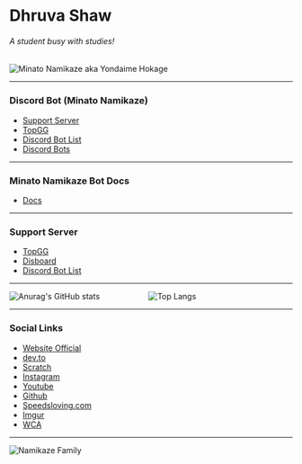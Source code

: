 [website]: https://dhruvacube.github.io/
[reponame]: yondaime-hokage
# Dhruva Shaw
###### A student busy with studies!

![Minato Namikaze aka Yondaime Hokage](https://media.discordapp.net/attachments/777918705098686465/813083579223506954/image0.jpg?width=1020&height=388 "Minato Namikaze aka Yondaime Hokage")

***

### Discord Bot (Minato Namikaze)
* [Support Server](https://discord.gg/g9zQbjE73K)
* [TopGG](https://top.gg/bot/779559821162315787)
* [Discord Bot List](https://discordbotlist.com/bots/minato-namikaze)
* [Discord Bots](https://discord.bots.gg/bots/779559821162315787)

***

### Minato Namikaze Bot Docs
* [Docs]([website]/[reponame])

***

### Support Server
* [TopGG](https://top.gg/servers/747480356625711204)
* [Disboard](https://disboard.org/server/747480356625711204)
* [Discord Bot List](https://discordbotlist.com/servers/konohagakure)


***

![Anurag's GitHub stats](https://github-readme-stats.vercel.app/api?username=Dhruvacube&layout=compact) &nbsp;&nbsp; &nbsp;&nbsp; &nbsp;&nbsp; &nbsp;&nbsp; &nbsp;&nbsp; &nbsp;&nbsp; &nbsp;&nbsp; ![Top Langs](https://github-readme-stats.vercel.app/api/top-langs/?username=Dhruvacube&layout=compact&langs_count=8)

***

### Social Links
* [Website Official](https://dhruvacuber.pythonanywhere.com/)
* [dev.to](https://dev.to/dhruvacube)
* [Scratch](https://scratch.mit.edu/users/Dhruvacuber/)
* [Instagram](https://www.instagram.com/dhruva_shaw_/)
* [Youtube](https://www.youtube.com/c/DhruvaShaw)
* [Github](https://github.com/Dhruvacube)
* [Speedsloving.com](https://www.speedsolving.com/members/dhruva-shaw.36635/)
* [Imgur](https://imgur.com/user/DhruvaShaw)
* [WCA](https://www.worldcubeassociation.org/persons/2016SHAW01)

***


![Namikaze Family](https://media.discordapp.net/attachments/777918705098686465/813086521481232414/image0.jpg)
